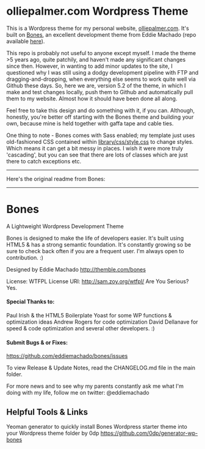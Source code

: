 # olliepalmer.com Wordpress Theme

This is a Wordpress theme for my personal website, [olliepalmer.com](https://olliepalmer.com). It's built on [Bones](), an excellent development theme from Eddie Machado (repo available [here](https://github.com/squibbleFish/theme-bones)).

This repo is probably not useful to anyone except myself. I made the theme >5 years ago, quite patchily, and haven't made any significant changes since then. However, in wanting to add minor updates to the site, I questioned why I was still using a dodgy development pipeline with FTP and dragging-and-dropping, when everything else seems to work quite well via Github these days. So, here we are, version 5.2 of the theme, in which I make and test changes locally, push them to Github and automatically pull them to my website. Almost how it should have been done all along.

Feel free to take this design and do something with it, if you can. Although, honestly, you're better off starting with the Bones theme and building your own, because mine is held together with gaffa tape and cable ties.

One thing to note - Bones comes with Sass enabled; my template just uses old-fashioned CSS contained within [library/css/style.css](library/css/style.css) to change styles. Which means it can get a bit messy in places. I wish it were more truly 'cascading', but you can see that there are lots of classes which are just there to catch exceptions etc.

----

Here's the original readme from Bones:

----

# Bones
A Lightweight Wordpress Development Theme

Bones is designed to make the life of developers easier. It's built
using HTML5 & has a strong semantic foundation.
It's constantly growing so be sure to check back often if you are a
frequent user. I'm always open to contribution. :)

Designed by Eddie Machado
http://themble.com/bones

License: WTFPL
License URI: http://sam.zoy.org/wtfpl/
Are You Serious? Yes.

#### Special Thanks to:
Paul Irish & the HTML5 Boilerplate
Yoast for some WP functions & optimization ideas
Andrew Rogers for code optimization
David Dellanave for speed & code optimization
and several other developers. :)

#### Submit Bugs & or Fixes:
https://github.com/eddiemachado/bones/issues

To view Release & Update Notes, read the CHANGELOG.md file in the main folder.

For more news and to see why my parents constantly ask me what I'm
doing with my life, follow me on twitter: @eddiemachado

## Helpful Tools & Links

Yeoman generator to quickly install Bones Wordpress starter theme into your Wordpress theme folder
by 0dp
https://github.com/0dp/generator-wp-bones
